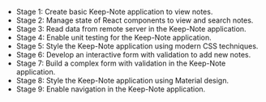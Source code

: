

- Stage 1: Create basic Keep-Note application to view notes.​
- Stage 2: Manage state of React components to view and search notes.​
- Stage 3: Read data from remote server in the Keep-Note application.​
- Stage 4: Enable unit testing for the Keep-Note application.​
- Stage 5: Style the Keep-Note application using modern CSS techniques.​
- Stage 6: Develop an interactive form with validation to add new notes.​
- Stage 7: Build a complex form with validation in the Keep-Note application.​
- Stage 8: Style the Keep-Note application using Material design.
- Stage 9: Enable navigation in the Keep-Note application.


​
